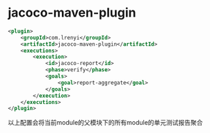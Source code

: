 # jacoco-maven-plugin

```xml
<plugin>
    <groupId>com.lrenyi</groupId>
    <artifactId>jacoco-maven-plugin</artifactId>
    <executions>
        <execution>
            <id>jacoco-report</id>
            <phase>verify</phase>
            <goals>
                <goal>report-aggregate</goal>
            </goals>
        </execution>
    </executions>
</plugin>
```
以上配置会将当前module的父模块下的所有module的单元测试报告聚合